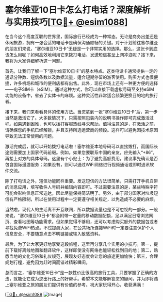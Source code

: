 # 塞尔维亚10日卡怎么打电话？深度解析与实用技巧[[TG💪+ @esim1088](https://t.me/s/esim1088)]

在当今这个高度互联的世界里，国际旅行已经成为一种常态。无论是商务出差还是休闲旅游，拥有一张合适的电话卡是确保沟通顺畅的关键。对于计划前往塞尔维亚的朋友们来说，“塞尔维亚10日卡”无疑是一个非常实用的选择。那么，这张卡到底该怎么用呢？如何高效地利用它来拨打电话、发送短信甚至上网冲浪呢？接下来，我将为大家详细解析这一问题。

首先，让我们了解一下“塞尔维亚10日卡”的基本特点。这类电话卡通常提供一定的通话分钟数、短信条数以及数据流量，适合短期停留的游客使用。购买方式也很便捷，许多机场和城市的便利店都有出售。此外，现在市场上还有一种更方便的选择——电子SIM卡（eSIM）。通过这种方式，你可以直接下载虚拟号码至支持eSIM功能的设备中，省去了实体卡的麻烦。这种灵活性非常适合频繁更换目的地的旅行者。

接下来，我们来看看具体的使用方法。当您拿到一张“塞尔维亚10日卡”后，第一步当然是激活它了。大多数情况下，只需按照包装内的说明书操作即可完成激活过程。如果遇到困难，也可以拨打客服热线寻求帮助。值得注意的是，在激活之前，请确保您的手机已经解锁，并且支持所选运营商的频段。这样可以避免因技术原因导致无法正常使用的问题。

激活完成后，就可以开始拨打电话啦！塞尔维亚本地号码可以直接拨打，而国际长途则需要加上国家代码前缀。例如，如果您要联系中国的亲友，应先输入“+86”，再接上对方的具体号码。这里有个小贴士：为了避免高额费用，建议事先确认是否包含国际漫游服务；如果没有，则可以通过WiFi网络进行视频通话或即时通讯软件交流。

除了打电话之外，短信功能同样重要。发送短信的方法很简单，只需打开手机自带的消息应用，填写收件人号码并编辑内容即可。不过需要注意的是，某些特殊字符可能会影响信息正常送达，因此尽量保持简洁明了。另外，由于部分国家对垃圾短信有严格限制，所以在使用过程中一定要遵守相关规定，以免造成不必要的麻烦。

当然啦，现代人的生活离不开互联网，所以数据流量也是不可忽视的一部分。一般来说，“塞尔维亚10日卡”都会附带一定量的移动数据配额，足以满足日常浏览网页、查看地图等功能需求。但如果觉得不够用，还可以考虑购买额外的数据包或者寻找免费WiFi热点。不过提醒大家，在公共场所连接WiFi时一定要注意保护个人信息安全，不要随意点击不明链接或输入敏感资料。

最后，为了让大家更好地享受这段旅程，这里再分享几个实用的小技巧。第一，提前下载好离线地图和翻译软件，这样即使没有网络也能轻松找到目的地；第二，熟悉当地的文化习俗和礼仪规范，展现友好态度会让您的旅途更加愉快；第三，合理规划行程，避免因为赶时间而错过精彩瞬间。

总而言之，“塞尔维亚10日卡”是一款性价比很高的旅行工具，只要掌握了正确的方法，就能让它成为您出行路上的好帮手。希望本文能够解答您的疑问，并为即将踏上塞尔维亚之旅的朋友们提供有价值的参考。祝大家玩得开心，收获满满！

[[TG💪+ @esim1088](https://t.me/s/esim1088) ![Image](https://i.postimg.cc/4NQfJmqS/Snipaste-2025-05-13-00-14-12.png)]